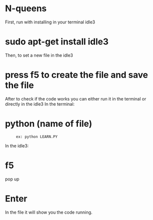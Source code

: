 # N-queens

First, run with installing in your terminal idle3
# sudo apt-get install idle3

Then, to set a new file in the idle3 
# press f5 to create the file and save the file 

After to check if the code works you can either run it in the terminal or directly in the idle3
 In the terminal:
  # python (name of file) 
         ex: python LEARN.PY
 In the idle3:
   # f5 
   pop up
   # Enter

In the file it will show you the code running.


